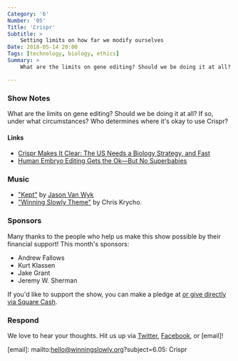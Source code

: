 ```yaml
---
Category: '6'
Number: '05'
Title: 'Crispr'
Subtitle: >
    Setting limits on how far we modify ourselves
Date: 2018-05-14 20:00
Tags: [technology, biology, ethics]
Summary: >
    What are the limits on gene editing? Should we be doing it at all? If so, under what circumstances? Who determines where it's okay to use Crispr?

---
```


### Show Notes

What are the limits on gene editing? Should we be doing it at all? If so, under what circumstances? Who determines where it's okay to use Crispr?

#### Links

- [Crispr Makes It Clear: The US Needs a Biology Strategy, and Fast](https://www.wired.com/2017/05/crispr-makes-clear-us-needs-biology-strategy-fast/)
- [Human Embryo Editing Gets the Ok—But No Superbabies](https://www.wired.com/2017/02/human-embryo-editing-gets-ok-no-superbabies/)

### Music

- ["Kept"](https://soundcloud.com/jasonvanwyk/kept) by [Jason Van Wyk](www.jasonvanwyk.com/attachment)
- ["Winning Slowly Theme"](https://soundcloud.com/chriskrycho/winning-slowly) by Chris Krycho. 

### Sponsors

Many thanks to the people who help us make this show possible by their financial support! This month's sponsors:

- Andrew Fallows
- Kurt Klassen
- Jake Grant
- Jeremy W. Sherman

If you'd like to support the show, you can make a pledge at <a href='https://www.patreon.com/winningslowly' rel='payment'> or give
directly via [Square Cash].

[Square Cash]: https://cash.me/$winningslowly


### Respond

We love to hear your thoughts. Hit us up via [Twitter], [Facebook], or [email]!

[Twitter]: //www.twitter.com/winningslowly
[Facebook]: //www.facebook.com/winningslowlypodcast
[email]: mailto:hello@winningslowly.org?subject=6.05: Crispr
